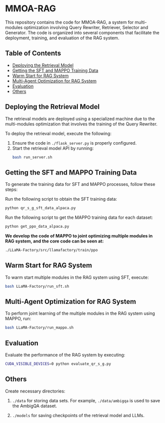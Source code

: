 # MMOA-RAG

This repository contains the code for MMOA-RAG, a system for multi-modules optimization involving Query Rewriter, Retriever, Selector and Generator. The code is organized into several components that facilitate the deployment, training, and evaluation of the RAG system.

## Table of Contents

- [Deploying the Retrieval Model](#deploying-the-retrieval-model)
- [Getting the SFT and MAPPO Training Data](#getting-the-sft-and-mappo-training-data)
- [Warm Start for RAG System](#warm-start-for-rag-system)
- [Multi-Agent Optimization for RAG System](#multi-agent-optimization-for-rag-system)
- [Evaluation](#evaluation)
- [Others](#others)

## Deploying the Retrieval Model

The retrieval models are deployed using a specialized machine due to the multi-modules optimization that involves the training of the Query Rewriter.

To deploy the retrieval model, execute the following:

1. Ensure the code in `./flask_server.py` is properly configured.
2. Start the retrieval model API by running:
   ```bash
   bash run_server.sh
   ```

## Getting the SFT and MAPPO Training Data
To generate the training data for SFT and MAPPO processes, follow these steps:

Run the following script to obtain the SFT training data:
   ```bash
   python qr_s_g_sft_data_alpaca.py
   ```

Run the following script to get the MAPPO training data for each dataset:
   ```bash
   python get_ppo_data_alpaca.py
   ```

**We develop the code of MAPPO to joint optimizing multiple modules in RAG system, and the core code can be seen at:**
   ```bash
   ./LLaMA-Factory/src/llamafactory/train/ppo
   ```

## Warm Start for RAG System
To warm start multiple modules in the RAG system using SFT, execute:
   ```bash
   bash LLaMA-Factory/run_sft.sh
   ```

## Multi-Agent Optimization for RAG System
To perform joint learning of the multiple modules in the RAG system using MAPPO, run:
   ```bash
   bash LLaMA-Factory/run_mappo.sh
   ```

## Evaluation
Evaluate the performance of the RAG system by executing:
   ```bash
   CUDA_VISIBLE_DEVICES=0 python evaluate_qr_s_g.py
   ```

## Others
Create necessary directories: 
1. `./data` for storing data sets. For example, `./data/ambigqa` is used to save the AmbigQA dataset.

2. `./models` for saving checkpoints of the retrieval model and LLMs.
